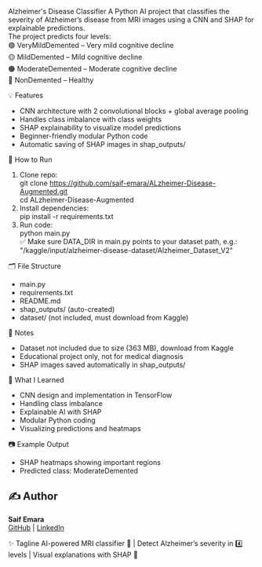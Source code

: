 Alzheimer's Disease Classifier
A Python AI project that classifies the severity of Alzheimer’s disease from MRI images using a CNN and SHAP for explainable predictions.  
The project predicts four levels:  
🟢 VeryMildDemented – Very mild cognitive decline  
🟡 MildDemented – Mild cognitive decline  
🟠 ModerateDemented – Moderate cognitive decline  
🔴 NonDemented – Healthy  

💡 Features
- CNN architecture with 2 convolutional blocks + global average pooling  
- Handles class imbalance with class weights  
- SHAP explainability to visualize model predictions  
- Beginner-friendly modular Python code  
- Automatic saving of SHAP images in shap_outputs/  

🧪 How to Run
1. Clone repo:  
git clone https://github.com/saif-emara/ALzheimer-Disease-Augmented.git  
cd ALzheimer-Disease-Augmented  
2. Install dependencies:  
pip install -r requirements.txt  
3. Run code:  
python main.py  
✅ Make sure DATA_DIR in main.py points to your dataset path, e.g.: "/kaggle/input/alzheimer-disease-dataset/Alzheimer_Dataset_V2"  

🗂️ File Structure
- main.py  
- requirements.txt  
- README.md  
- shap_outputs/ (auto-created)  
- dataset/ (not included, must download from Kaggle)  

📌 Notes
- Dataset not included due to size (363 MB), download from Kaggle  
- Educational project only, not for medical diagnosis  
- SHAP images saved automatically in shap_outputs/  

🧠 What I Learned
- CNN design and implementation in TensorFlow  
- Handling class imbalance  
- Explainable AI with SHAP  
- Modular Python coding  
- Visualizing predictions and heatmaps  

📷 Example Output
- SHAP heatmaps showing important regions  
- Predicted class: ModerateDemented  

## ✍️ Author
**Saif Emara**  
[GitHub](https://github.com/saif-emara) | [LinkedIn](https://www.linkedin.com/in/saif-emara-51a777377)

✨ Tagline
AI-powered MRI classifier 🧠 | Detect Alzheimer’s severity in 4️⃣ levels | Visual explanations with SHAP 🌈
